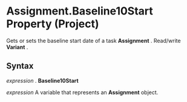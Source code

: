
# Assignment.Baseline10Start Property (Project)

Gets or sets the baseline start date of a task  **Assignment** . Read/write **Variant** .


## Syntax

 _expression_ . **Baseline10Start**

 _expression_ A variable that represents an **Assignment** object.


